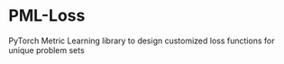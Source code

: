 # PML-Loss
PyTorch Metric Learning library to design customized loss functions for unique problem sets
